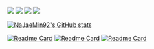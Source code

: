 <!-- ### 🌱🌱🌱 -->

<!--
**NaJaeMin92/NaJaeMin92** is a ✨ _special_ ✨ repository because its `README.md` (this file) appears on your GitHub profile.

Here are some ideas to get you started:

- 🔭 I’m currently working on ...
- 🌱 I’m currently learning ...
- 👯 I’m looking to collaborate on ...
- 🤔 I’m looking for help with ...
- 💬 Ask me about ...
- 📫 How to reach me: ...
- 😄 Pronouns: ...
- ⚡ Fun fact: ...
-->

<img src="https://img.shields.io/badge/Python-3766AB?style=flat-square&logo=Python&logoColor=white"/></a>
<img src="https://img.shields.io/badge/PyTorch-EE4C2C?style=flat-square&logo=PyTorch&logoColor=white"/></a>
<img src="https://img.shields.io/badge/OpenCV-5C3EE8?style=flat-square&logo=OpenCV&logoColor=white"/></a>
<img src="https://img.shields.io/badge/Transfer Learning-7E4DD2?style=flat-square&logo=Aiqfome&logoColor=white"/></a>

[![NaJaeMin92's GitHub stats](https://github-readme-stats.zohan.tech/api?username=NaJaeMin92&count_private=true&hide=prs,issues,contribs&show_icons=true&include_all_commits=true&theme=slateorange)](https://github.com/NaJaeMin92)

[![Readme Card](https://github-readme-stats.zohan.tech/api/pin/?username=NaJaeMin92&repo=FixBi&&theme=slateorange&langs_count=8&show_owner=False)](https://github.com/NaJaeMin92/FixBi)
[![Readme Card](https://github-readme-stats.zohan.tech/api/pin/?username=NaJaeMin92&repo=CoVi&&theme=slateorange&langs_count=8&show_owner=False)](https://github.com/NaJaeMin92/CoVi)
[![Readme Card](https://github-readme-stats.zohan.tech/api/pin/?username=NaJaeMin92&repo=Dual-Teacher&&theme=slateorange&langs_count=8&show_owner=False)](https://github.com/naver-ai/dual-teacher)
